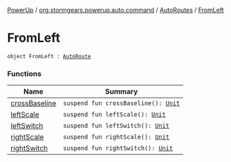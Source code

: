 [PowerUp](../../../index.md) / [org.stormgears.powerup.auto.command](../../index.md) / [AutoRoutes](../index.md) / [FromLeft](./index.md)

# FromLeft

`object FromLeft : `[`AutoRoute`](../../-auto-route/index.md)

### Functions

| Name | Summary |
|---|---|
| [crossBaseline](cross-baseline.md) | `suspend fun crossBaseline(): `[`Unit`](https://kotlinlang.org/api/latest/jvm/stdlib/kotlin/-unit/index.html) |
| [leftScale](left-scale.md) | `suspend fun leftScale(): `[`Unit`](https://kotlinlang.org/api/latest/jvm/stdlib/kotlin/-unit/index.html) |
| [leftSwitch](left-switch.md) | `suspend fun leftSwitch(): `[`Unit`](https://kotlinlang.org/api/latest/jvm/stdlib/kotlin/-unit/index.html) |
| [rightScale](right-scale.md) | `suspend fun rightScale(): `[`Unit`](https://kotlinlang.org/api/latest/jvm/stdlib/kotlin/-unit/index.html) |
| [rightSwitch](right-switch.md) | `suspend fun rightSwitch(): `[`Unit`](https://kotlinlang.org/api/latest/jvm/stdlib/kotlin/-unit/index.html) |
